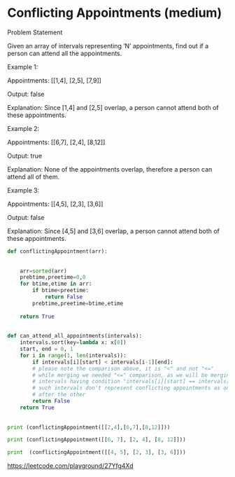 # Conflicting Appointments (medium)

Problem Statement 

Given an array of intervals representing ‘N’ appointments, find out if a person can attend all the appointments.

Example 1:

Appointments: [[1,4], [2,5], [7,9]]

Output: false

Explanation: Since [1,4] and [2,5] overlap, a person cannot attend both of these appointments.

Example 2:

Appointments: [[6,7], [2,4], [8,12]]

Output: true

Explanation: None of the appointments overlap, therefore a person can attend all of them.

Example 3:

Appointments: [[4,5], [2,3], [3,6]]

Output: false

Explanation: Since [4,5] and [3,6] overlap, a person cannot attend both of these appointments.


```python 
def conflictingAppointment(arr):
    
    
    arr=sorted(arr)
    prebtime,preetime=0,0
    for btime,etime in arr:
        if btime<preetime:
            return False
        prebtime,preetime=btime,etime 
    
    return True 
    
 
def can_attend_all_appointments(intervals):
    intervals.sort(key=lambda x: x[0])
    start, end = 0, 1
    for i in range(1, len(intervals)):
        if intervals[i][start] < intervals[i-1][end]:
        # please note the comparison above, it is "<" and not "<="
        # while merging we needed "<=" comparison, as we will be merging the two
        # intervals having condition "intervals[i][start] == intervals[i - 1][end]" but
        # such intervals don't represent conflicting appointments as one starts right
        # after the other
        return False
    return True
    
    
print (conflictingAppointment([[2,4],[6,7],[8,12]]))

print (conflictingAppointment([[6, 7], [2, 4], [8, 12]]))

print  (conflictingAppointment([[4, 5], [2, 3], [3, 6]]))
```

https://leetcode.com/playground/27Yfg4Xd
